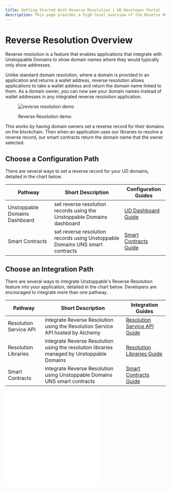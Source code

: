 ```yaml
---
title: Getting Started With Reverse Resolution | UD Developer Portal
description: This page provides a high-level overview of the Reverse Resolution feature.
---
```


# Reverse Resolution Overview

Reverse resolution is a feature that enables applications that integrate with Unstoppable Domains to show domain names where they would typically only show addresses.

Unlike standard domain resolution, where a domain is provided to an application and returns a wallet address, reverse resolution allows applications to take a wallet address and return the domain name linked to them. As a domain owner, you can now see your domain names instead of wallet addresses in any integrated reverse resolution application.

<figure>

![reverse resolution demo](/images/reverse-resolution-etherscan-demo.png "#width=80%;")

<figcaption>Reverse Resolution demo</figcaption>
</figure>

This works by having domain owners set a reverse record for their domains on the blockchain. Then when an application uses our libraries to resolve a reverse record, our smart contracts return the domain name that the owner selected.

## Choose a Configuration Path

There are several ways to set a reverse record for your UD domains, detailed in the chart below.

| Pathway | Short Description | Configuration Guides |
| - | - | - |
| Unstoppable Domains Dashboard | set reverse resolution records using the Unstoppable Domains dashboard | [UD Dashboard Guide](config-guides/ud-dashboard.md) |
| Smart Contracts | set reverse resolution records using Unstoppable Domains UNS smart contracts | [Smart Contracts Guide](config-guides/smart-contracts.md) |

## Choose an Integration Path

There are several ways to integrate Unstoppable's Reverse Resolution feature into your application, detailed in the chart below. Developers are encouraged to integrate more than one pathway.

| Pathway | Short Description | Integration Guides |
| - | - | - |
| Resolution Service API | integrate Reverse Resolution using the Resolution Service API hosted by Alchemy | [Resolution Service API Guide](integration-guides/resolution-service-api.md)
| Resolution Libraries | integrate Reverse Resolution using the resolution libraries managed by Unstoppable Domains | [Resolution Libraries Guide](integration-guides/resolution-libraries.md)
| Smart Contracts | integrate Reverse Resolution using Unstoppable Domains UNS smart contracts | [Smart Contracts Guide](integration-guides/smart-contracts.md) |

<embed src="/snippets/_discord.md" />

<embed src="/snippets/_developer-survey-embed.md" />
